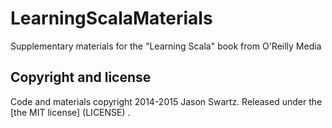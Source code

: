 LearningScalaMaterials
======================

Supplementary materials for the "Learning Scala" book from O'Reilly Media




## Copyright and license

Code and materials copyright 2014-2015 Jason Swartz. Released under the [the MIT license] (LICENSE) .
